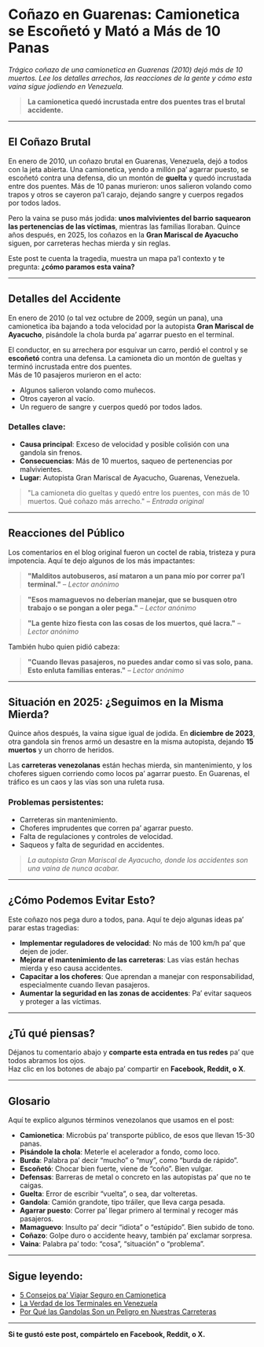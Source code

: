 # Coñazo en Guarenas: Camionetica se Escoñetó y Mató a Más de 10 Panas

_Trágico coñazo de una camionetica en Guarenas (2010) dejó más de 10 muertos. Lee los detalles arrechos, las reacciones de la gente y cómo esta vaina sigue jodiendo en Venezuela._

> **La camionetica quedó incrustada entre dos puentes tras el brutal accidente.**

---

## El Coñazo Brutal

En enero de 2010, un coñazo brutal en Guarenas, Venezuela, dejó a todos con la jeta abierta. Una camionetica, yendo a millón pa’ agarrar puesto, se escoñetó contra una defensa, dio un montón de **guelta** y quedó incrustada entre dos puentes. Más de 10 panas murieron: unos salieron volando como trapos y otros se cayeron pa’l carajo, dejando sangre y cuerpos regados por todos lados.

Pero la vaina se puso más jodida: **unos malvivientes del barrio saquearon las pertenencias de las víctimas**, mientras las familias lloraban. Quince años después, en 2025, los coñazos en la **Gran Mariscal de Ayacucho** siguen, por carreteras hechas mierda y sin reglas.

Este post te cuenta la tragedia, muestra un mapa pa’l contexto y te pregunta: **¿cómo paramos esta vaina?**

---

## Detalles del Accidente

En enero de 2010 (o tal vez octubre de 2009, según un pana), una camionetica iba bajando a toda velocidad por la autopista **Gran Mariscal de Ayacucho**, pisándole la chola burda pa’ agarrar puesto en el terminal.

El conductor, en su arrechera por esquivar un carro, perdió el control y se **escoñetó** contra una defensa. La camioneta dio un montón de gueltas y terminó incrustada entre dos puentes.  
Más de 10 pasajeros murieron en el acto:

- Algunos salieron volando como muñecos.  
- Otros cayeron al vacío.  
- Un reguero de sangre y cuerpos quedó por todos lados.

### Detalles clave:

- **Causa principal**: Exceso de velocidad y posible colisión con una gandola sin frenos.  
- **Consecuencias**: Más de 10 muertos, saqueo de pertenencias por malvivientes.  
- **Lugar**: Autopista Gran Mariscal de Ayacucho, Guarenas, Venezuela.

> "La camioneta dio gueltas y quedó entre los puentes, con más de 10 muertos. Qué coñazo más arrecho." – *Entrada original*

---

## Reacciones del Público

Los comentarios en el blog original fueron un coctel de rabia, tristeza y pura impotencia. Aquí te dejo algunos de los más impactantes:

> **"Malditos autobuseros, así mataron a un pana mío por correr pa’l terminal."** – *Lector anónimo*

> **"Esos mamaguevos no deberían manejar, que se busquen otro trabajo o se pongan a oler pega."** – *Lector anónimo*

> **"La gente hizo fiesta con las cosas de los muertos, qué lacra."** – *Lector anónimo*

También hubo quien pidió cabeza:

> **"Cuando llevas pasajeros, no puedes andar como si vas solo, pana. Esto enluta familias enteras."** – *Lector anónimo*

---

## Situación en 2025: ¿Seguimos en la Misma Mierda?

Quince años después, la vaina sigue igual de jodida. En **diciembre de 2023**, otra gandola sin frenos armó un desastre en la misma autopista, dejando **15 muertos** y un chorro de heridos.

Las **carreteras venezolanas** están hechas mierda, sin mantenimiento, y los choferes siguen corriendo como locos pa’ agarrar puesto. En Guarenas, el tráfico es un caos y las vías son una ruleta rusa.

### Problemas persistentes:

- Carreteras sin mantenimiento.  
- Choferes imprudentes que corren pa’ agarrar puesto.  
- Falta de regulaciones y controles de velocidad.  
- Saqueos y falta de seguridad en accidentes.

> _La autopista Gran Mariscal de Ayacucho, donde los accidentes son una vaina de nunca acabar._

---

## ¿Cómo Podemos Evitar Esto?

Este coñazo nos pega duro a todos, pana. Aquí te dejo algunas ideas pa’ parar estas tragedias:

- **Implementar reguladores de velocidad**: No más de 100 km/h pa’ que dejen de joder.  
- **Mejorar el mantenimiento de las carreteras**: Las vías están hechas mierda y eso causa accidentes.  
- **Capacitar a los choferes**: Que aprendan a manejar con responsabilidad, especialmente cuando llevan pasajeros.  
- **Aumentar la seguridad en las zonas de accidentes**: Pa’ evitar saqueos y proteger a las víctimas.

---

## ¿Tú qué piensas?

Déjanos tu comentario abajo y **comparte esta entrada en tus redes** pa’ que todos abramos los ojos.  
Haz clic en los botones de abajo pa’ compartir en **Facebook, Reddit, o X**.

---

## Glosario

Aquí te explico algunos términos venezolanos que usamos en el post:

- **Camionetica**: Microbús pa’ transporte público, de esos que llevan 15-30 panas.  
- **Pisándole la chola**: Meterle el acelerador a fondo, como loco.  
- **Burda**: Palabra pa’ decir “mucho” o “muy”, como “burda de rápido”.  
- **Escoñetó**: Chocar bien fuerte, viene de “coño”. Bien vulgar.  
- **Defensas**: Barreras de metal o concreto en las autopistas pa’ que no te caigas.  
- **Guelta**: Error de escribir “vuelta”, o sea, dar volteretas.  
- **Gandola**: Camión grandote, tipo tráiler, que lleva carga pesada.  
- **Agarrar puesto**: Correr pa’ llegar primero al terminal y recoger más pasajeros.  
- **Mamaguevo**: Insulto pa’ decir “idiota” o “estúpido”. Bien subido de tono.  
- **Coñazo**: Golpe duro o accidente heavy, también pa’ exclamar sorpresa.  
- **Vaina**: Palabra pa’ todo: “cosa”, “situación” o “problema”.

---

## Sigue leyendo:

- [5 Consejos pa’ Viajar Seguro en Camionetica](#)  
- [La Verdad de los Terminales en Venezuela](#)  
- [Por Qué las Gandolas Son un Peligro en Nuestras Carreteras](#)

---

**Si te gustó este post, compártelo en Facebook, Reddit, o X.**
